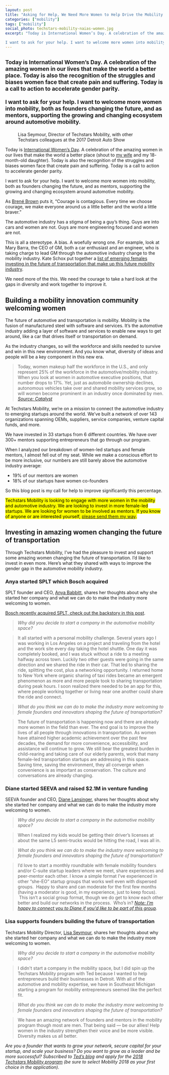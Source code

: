 ```yaml
---
layout: post
title: "Asking for Help, We Need More Women to Help Drive the Mobility Industry Forward"
categories: ["mobility"]
tags: ["mobility"]
social_photo: techstars-mobility-naias-women.jpg
excerpt: "Today is International Women’s Day. A celebration of the amazing women in our lives that make the world a better place. Today is also the recognition of the struggles and biases women face that create pain and suffering. Today is a call to action to accelerate gender parity.

I want to ask for your help. I want to welcome more women into mobility, both as founders changing the future, and as mentors, supporting the growing and changing ecosystem around automotive mobility."
---
```


<h2 class="sub-title"><small>Today is International Women’s Day. A celebration of the amazing women in our lives that make the world a better place. Today is also the recognition of the struggles and biases women face that create pain and suffering. Today is a call to action to accelerate gender parity.

I want to ask for your help. I want to welcome more women into mobility, both as founders changing the future, and as mentors, supporting the growing and changing ecosystem around automotive mobility.</small></h2>

<figure class="wide">
<img src="{% asset techstars-mobility-naias-women.jpg @path %}" alt="">
<figcaption>Lisa Seymour, Director of Techstars Mobility, with other Techstars colleagues at the 2017 Detroit Auto Show</figcaption>
</figure>

Today is [International Women’s Day](https://www.internationalwomensday.com/About). A celebration of the amazing women in our lives that make the world a better place (shout to [my wife](https://momtomomnutrition.com/) and my 18- month-old daughter). Today is also the recognition of the struggles and biases  women face that create pain and suffering. Today is a call to action to accelerate gender parity.

I want to ask for your help. I want to welcome more women into mobility, both as founders changing the future, and as mentors, supporting the growing and changing ecosystem around automotive mobility.

As [Brené Brown](https://brenebrown.com/) puts it, “Courage is contagious. Every time we choose courage, we make everyone around us a little better and the world a little braver.”

The automotive industry has a stigma of being a guy’s thing. Guys are into cars and women are not. Guys are more engineering focused and women are not.

This is all a stereotype. A bias. A woefully wrong one. For example, look at Mary Barra, the CEO of GM, both a car enthusiast and an engineer, who is taking charge to lead GM through the automotive industry change to the mobility industry. Kate Schox put together a [list of emerging females investing in the future of transportation that make up this future mobility industry](https://medium.com/@kate_trucks/emerging-female-investors-in-mobility-autonomous-vehicles-be973a053cbe).

We need more of the this. We need the courage to take a hard look at the gaps in diversity and work together to improve it.

## Building a mobility innovation community welcoming women

The future of automotive and transportation is mobility. Mobility is the fusion of manufactured steel with software and services. It’s the automotive industry adding a layer of software and services to enable new ways to get around, like a car that drives itself or transportation on demand.

As the industry changes, so will the workforce and skills needed to survive and win in this new environment. And you know what, diversity of ideas and people will be a key component in this new era.

> Today, women makeup half the workforce in the U.S., and only represent 25% of the workforce in the automotive/mobility industry. When you look at women in automotive executive positions, that number drops to 17%. Yet, just as automobile ownership declines, autonomous vehicles take over and shared mobility services grow, so will women become prominent in an industry once dominated by men. _[Source: Catalyst](http://www.catalyst.org/knowledge/women-automotive-industry "Catalyst")_

At Techstars Mobility, we’re on a mission to connect the automotive industry to emerging startups around the world. We’ve built a network of over 143 organizations spanning OEMs, suppliers, service companies, venture capital funds, and more.

We have invested in 33 startups from 6 different countries. We have over 300+ mentors supporting entrepreneurs that go through our program.

When I analyzed our breakdown of women-led startups and female mentors, I almost fell out of my seat. While we make a conscious effort to be more inclusive, our numbers are still barely above the automotive industry average:

- 19% of our mentors are women
- 18% of our startups have women co-founders

So this blog post is my call for help to improve significantly this percentage.

<mark>Techstars Mobility is looking to engage with more women in the mobility and automotive industry. We are looking to invest in more female-led startups. We are looking for women to be involved as mentors. If you know of anyone or are interested yourself, <a href="https://tedserbinski.com/contact/">please send them my way</a>.</mark>


## Investing in amazing women changing the future of transportation

Through Techstars Mobility, I’ve had the pleasure to invest and support some amazing women changing the future of transportation. I’d like to invest in even more. Here’s what they shared with ways to improve the gender gap in the automotive mobility industry.

### Anya started SPLT which Bosch acquired

SPLT founder and CEO, [Anya Babbitt](https://www.linkedin.com/in/anyababbitt/), shares her thoughts about why she started her company and what we can do to make the industry more welcoming to women.

[Bosch recently acquired SPLT, check out the backstory in this post](https://tedserbinski.com/mobility/bosch-acquires-techstars-mobility-graduate-splt/).

> _Why did you decide to start a company in the automotive mobility space?_

> It all started with a personal mobility challenge. Several years ago I was working in Los Angeles on a project and traveling from the hotel and the work site every day taking the hotel shuttle. One day it was completely booked, and I was stuck without a ride to a meeting halfway across town. Luckily two other guests were going in the same direction and we shared the ride in their car. That led to sharing the ride, splitting the cost, plus a networking opportunity. I returned home to New York where organic sharing of taxi rides became an emergent phenomenon as more and more people took to sharing transportation during peak hours. I soon realized there needed to be an app for this, where people working together or living near one another could share the ride and connect.


>  _What do you think we can do to make the industry more welcoming to female founders and innovators shaping the future of transportation?_

> The future of transportation is happening now and there are already more women in the field than ever. The end goal is to improve the lives of all people through innovations in transportation. As women have attained higher academic achievement over the past few decades, the demand for more convenience, accessibility, and assistance will continue to grow. We still bear the greatest burden in child-rearing and taking care of our elderly parents, work that many female-led transportation startups are addressing in this space. Saving time, saving the environment, they all converge when convenience is as important as conservation. The culture and conversations are already changing.


### Diane started SEEVA and raised $2.1M in venture funding

SEEVA founder and CEO, [Diane Lansinger](https://www.linkedin.com/in/dianelansinger/), shares her thoughts about why she started her company and what we can do to make the industry more welcoming to women.

> _Why did you decide to start a company in the automotive mobility space?_

> When I realized my kids would be getting their driver’s licenses at about the same L5 semi-trucks would be hitting the road, I was all in.

>  _What do you think we can do to make the industry more welcoming to female founders and innovators shaping the future of transportation?_

> I’d love to start a monthly roundtable with female mobility founders and/or C-suite startup leaders where we meet, share experiences and peer-mentor each other. I know a simple format I’ve experienced in other “she-EO” startup groups that works well even with dispersed groups.  Happy to share and can moderate for the first few months (having a moderator is good, in my experience, just to keep focus).  This isn’t a social group format, though we do get to know each other better and build our networks in the process.  Who’s in? _[Note: I’m happy to connect you to Diane if you'd like to be part of this group](https://tedserbinski.com/contact/)._


### Lisa supports founders building the future of transportation

Techstars Mobility Director, [Lisa Seymour](https://www.linkedin.com/in/lisa-seymour-589a4b71/),  shares her thoughts about why she started her company and what we can do to make the industry more welcoming to women.

> _Why did you decide to start a company in the automotive mobility space?_

> I didn't start a company in the mobility space, but I did spin up the Techstars Mobility program with Ted because I wanted to help entrepreneurs build their businesses in Detroit. With all of the automotive and mobility expertise, we have in Southeast Michigan starting a program for mobility entrepreneurs seemed like the perfect fit.

>  _What do you think we can do to make the industry more welcoming to female founders and innovators shaping the future of transportation?_

> We have an amazing network of founders and mentors in the mobility program though most are men. That being said — be our allies! Help women in the industry strengthen their voice and be more visible. Diversity makes us all better.

_Are you a founder that wants to grow your network, secure capital for your startup, and scale your business? Do you want to grow as a leader and be more successful? Subscribed to [Ted’s blog](https://tedserbinski.com/) and apply for the [2018 Techstars Mobility program](https://apply.techstars.com/) (be sure to select Mobility 2018 as your first choice in the application)._
